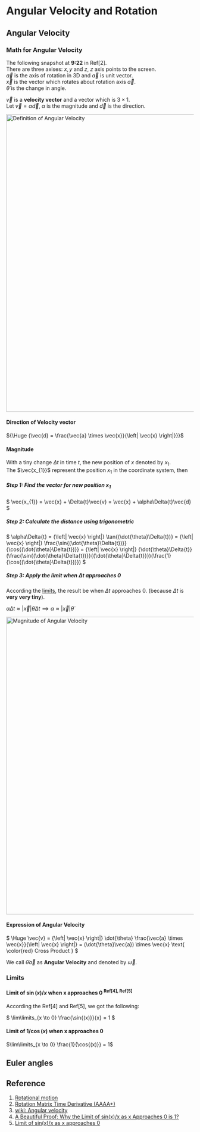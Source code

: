 # Angular Velocity and Rotation

## Angular Velocity

### Math for Angular Velocity 
The following snapshot at **9:22** in Ref[2]. <br>
There are three axises: $`x, y`$ and $`z`$, $`z`$ axis points to the screen. <br>
$`\vec{a}`$ is the axis of rotation in 3D and $`\vec{a}`$ is unit vector. <br>
$`\vec{x}`$ is the vector which rotates about rotation axis $`\vec{a}`$. <br>
$`\dot{\theta}`$ is the change in angle. <br>

$`\vec{v}`$ is a **velocity vector** and a vector which is $`3 \times 1`$. 
<br> Let $`\vec{v}=\alpha\vec{d}`$, $`\alpha`$ is the magnitude and $`\vec{d}`$ is the direction. 

<img width="800" alt="Definition of Angular Velocity" src="https://github.com/vitonzhangtt/RoboticsNotes/assets/28706904/df8bd09d-50c8-4e52-9552-fda189f0a9f4">

#### Direction of Velocity vector
$`{\Huge {\vec{d} = \frac{\vec{a} \times \vec{x}}{\left| \vec{x} \right|}}}`$

#### Magnitude
With a tiny change $`\Delta{t}`$ in time $`t`$, the new position of $`x`$ denoted by $`x_{1}`$. <br>
The $`\vec{x_{1}}`$ represent the position $`x_{1}`$ in the coordinate system, then <br>

##### Step 1: Find the vector for new position $`x_{1}`$
$`
\vec{x_{1}} = \vec{x} + \Delta{t}\vec{v} = \vec{x} + \alpha\Delta{t}\vec{d} `$

##### Step 2: Calculate the distance using trigonometric
$`
\alpha\Delta{t} = {\left| \vec{x} \right|} \tan{(\dot{\theta}\Delta{t})} = {\left| \vec{x} \right|} \frac{\sin{(\dot{\theta}\Delta{t})}}{\cos{(\dot{\theta}\Delta{t})}} = {\left| \vec{x} \right|} {\dot{\theta}\Delta{t}} (\frac{\sin{(\dot{\theta}\Delta{t})}}{{\dot{\theta}\Delta{t}}})(\frac{1}{\cos{(\dot{\theta}\Delta{t})}})
`$

##### Step 3: Apply the limit when $`\Delta{t}`$ approaches 0
According the [limits](#limits), the result be when $`\Delta{t}`$ approaches $`0`$. (because $`\Delta{t}`$ is **very very tiny**). <br>

$`
\alpha\Delta{t} \approx {\left| \vec{x} \right|} \dot{\theta} \Delta{t} \implies \alpha \approx {\left| \vec{x} \right|} \dot{\theta}
`$

<img width="800" alt="Magnitude of Angular Velocity" src="https://github.com/vitonzhangtt/RoboticsNotes/assets/28706904/e76bab4f-5cee-4959-8106-2d608ed6f6d5">

#### Expression of Angular Velocity

$`
\Huge \vec{v} = {\left| \vec{x} \right|} \dot{\theta} \frac{\vec{a} \times \vec{x}}{\left| \vec{x} \right|} = (\dot{\theta}\vec{a}) \times \vec{x}  \text{                \color{red} Cross Product }
`$

We call $`\dot{\theta}\vec{a}`$ as **Angular Velocity** and denoted by $`\vec{\omega}`$.

### Limits
#### Limit of $`\sin{(x)}/x`$ when x approaches 0 <sup>Ref[4], Ref[5]<sup>
According the Ref[4] and Ref[5], we got the following: <br>

$`
\lim\limits_{x \to 0} \frac{\sin{(x)}}{x} = 1
`$

#### Limit of $`1/\cos(x)`$ when x approaches 0
$`\lim\limits_{x \to 0} \frac{1}{\cos{(x)}} = 1`$

## Euler angles 







## Reference
1. [Rotational motion](http://www.thphys.nuim.ie/Notes/MP350/notes-16/5-Rotation.pdf)
2. [Rotation Matrix Time Derivative (AAAA+)](https://www.youtube.com/watch?v=1RF7j-Yc21c)
3. [wiki: Angular velocity](https://en.wikipedia.org/wiki/Angular_velocity)
4. [A Beautiful Proof: Why the Limit of sin(x)/x as x Approaches 0 is 1?](https://medium.com/however-mathematics/a-beautiful-proof-why-the-limit-of-sin-x-x-as-x-approaches-0-is-1-c9709e72fda)
5. [Limit of sin(x)/x as x approaches 0](https://www.khanacademy.org/math/ap-calculus-ab/ab-limits-new/ab-1-8/v/sinx-over-x-as-x-approaches-0)
